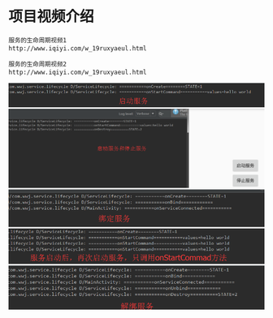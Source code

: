 项目视频介绍 
===========

```
服务的生命周期视频1
http://www.iqiyi.com/w_19ruxyaeul.html
```

```
服务的生命周期视频2
http://www.iqiyi.com/w_19ruxyaeul.html
```

![](https://github.com/githubwwj/ServiceLifecycle/blob/master/服务生命周期截图/启动服务.png) 
![](https://github.com/githubwwj/ServiceLifecycle/blob/master/服务生命周期截图/启动服务和停止服务.png) 
![](https://github.com/githubwwj/ServiceLifecycle/blob/master/服务生命周期截图/绑定服务.png) 
![](https://github.com/githubwwj/ServiceLifecycle/blob/master/服务生命周期截图/服务多次启动.png) 
![](https://github.com/githubwwj/ServiceLifecycle/blob/master/服务生命周期截图/解绑服务.png) 

